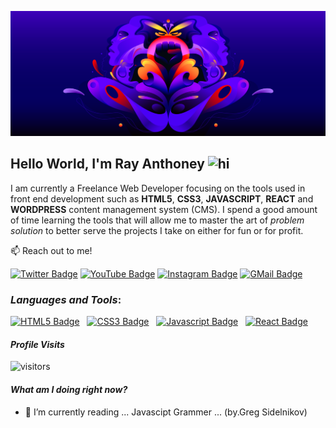 <p align="center">
<img  src="images/1_OwhFqcgiiuLEUOGfTN3aEg.png" width=600 height=200 >
</p>

## Hello World, I'm Ray Anthoney <img src="https://user-images.githubusercontent.com/1303154/88677602-1635ba80-d120-11ea-84d8-d263ba5fc3c0.gif" width="28px" alt="hi">
I am currently a Freelance Web Developer focusing on the tools used in front end development such as 
**HTML5**, **CSS3**, **JAVASCRIPT**, **REACT** and **WORDPRESS** content management system (CMS). I spend a good amount of time learning the tools that will allow me to master the art of _problem solution_ to better serve the projects I take on either for fun or for profit.


:mailbox: Reach out to me!

[![Twitter Badge](https://img.shields.io/badge/-@RayAnthoney-1DA1F2?style=flat&labelColor=1DA1F2&logo=twitter&logoColor=white&link=https://twitter.com/rayanthoney)](https://twitter.com/rayanthoney)
 [![YouTube Badge](https://img.shields.io/badge/-RayAnthoney-e74c3c?style=flat&labelColor=e74c3c&logo=youtube&logoColor=white)](https://www.youtube.com/channel/UCDW8GTuI220OFKhjWlmoa8Q)
 [![Instagram Badge](https://img.shields.io/badge/-@rayanthoney-B83AA5?style=flat&labelColor=B83AA5&logo=instagram&logoColor=white)](https://instagram.com/rayanthoney) 
 [![GMail Badge](https://img.shields.io/badge/-rmaxey911@gmail-c0392b?style=flat&labelColor=c0392b&logo=gmail&logoColor=white)](mailto:rmaxey911@gmail.com)


 ### _Languages and Tools_:
 

[![HTML5 Badge](https://img.shields.io/badge/-HTML-E44D26?style=for-the-badge&labelColor=black&logo=html5&logoColor=E44D26)](#)&nbsp;&nbsp;&nbsp;[![CSS3 Badge](https://img.shields.io/badge/-CSS-1572B6?&style=for-the-badge&labelColor=black&logo=css3&logoColor=1572B6)](#)&nbsp;&nbsp;&nbsp;[![Javascript Badge](https://img.shields.io/badge/-Javascript-F0DB4F?style=for-the-badge&labelColor=black&logo=javascript&logoColor=F0DB4F)](#)&nbsp;&nbsp;&nbsp;[![React Badge](https://img.shields.io/badge/-React-61DBFB?style=for-the-badge&labelColor=black&logo=react&logoColor=61DBFB)](#) 


#### _Profile Visits_ 

![visitors](https://visitor-badge.glitch.me/badge?page_id=rayanthoney.rayanthoney)

#### _What am I doing right now?_

- 📙 I’m currently reading ... Javascipt Grammer ... \(by.Greg Sidelnikov\)



<!--
**rayanthoney/rayanthoney** is a ✨ _special_ ✨ repository because its `README.md` (this file) appears on your GitHub profile.

Here are some ideas to get you started:

- 🔭 I’m currently working on ...
- 🌱 I’m currently learning ...
- 👯 I’m looking to collaborate on ...
- 🤔 I’m looking for help with ...
- 💬 Ask me about ...
- 📫 How to reach me: ...
- 😄 Pronouns: ...
- ⚡ Fun fact: ...
-->
